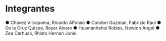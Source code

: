 # Integrantes 

●	 Chavez Vilcapoma, Ricardo Alfonso
●	 Condori Guzman, Fabrizio Raul
●	 De la Cruz Quispe, Royer Alvaro
●	 Huamanñahui Robles, Newton Angel
●	Zea Carhuas, Rhisto Hernan Junio
